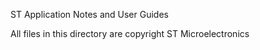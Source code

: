
ST Application Notes and User Guides

All files in this directory are copyright ST Microelectronics

